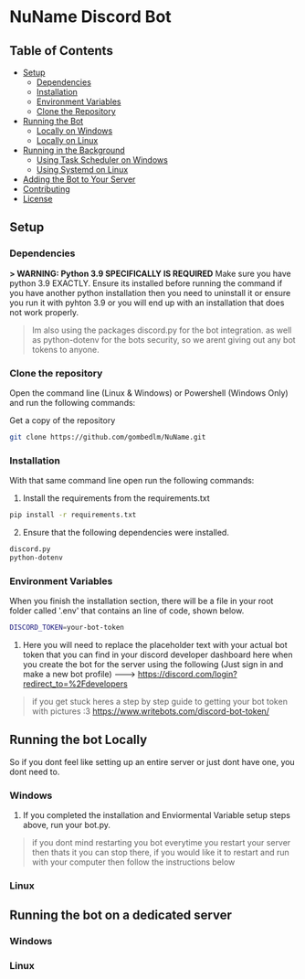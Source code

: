 # NuName Discord Bot

## Table of Contents
- [Setup](#setup)
  - [Dependencies](#dependencies)
  - [Installation](#installation)
  - [Environment Variables](#environment-variables)
  - [Clone the Repository](#clone-the-repository)
- [Running the Bot](#running-the-bot)
  - [Locally on Windows](#locally-on-windows)
  - [Locally on Linux](#locally-on-linux)
- [Running in the Background](#running-in-the-background)
  - [Using Task Scheduler on Windows](#using-task-scheduler-on-windows)
  - [Using Systemd on Linux](#using-systemd-on-linux)
- [Adding the Bot to Your Server](#adding-the-bot-to-your-server)
- [Contributing](#contributing)
- [License](#license)

## Setup

### Dependencies
**> WARNING: Python 3.9 SPECIFICALLY IS REQUIRED**
 Make sure you have python 3.9 EXACTLY. Ensure its installed before running the command if you have another python installation then you need to uninstall it or ensure you run it with pyhton 3.9 or you will end up with an installation that does not work properly.

 > Im also using the packages discord.py for the bot integration. as well as python-dotenv for the bots security, so we arent giving out any bot tokens to anyone.

### Clone the repository
Open the command line (Linux & Windows) or Powershell (Windows Only) and run the following commands: 

Get a copy of the repository
```bash
git clone https://github.com/gombedlm/NuName.git
```

### Installation
With that same command line open run the following commands: 

1. Install the requirements from the requirements.txt
```bash
pip install -r requirements.txt
```

2. Ensure that the following dependencies were installed.
```bash
discord.py
python-dotenv
```

### Environment Variables
 When you finish the installation section, there will be a file in your root folder called '.env' that contains an line of code, shown below.
```bash
DISCORD_TOKEN=your-bot-token
```
1. Here you will need to replace the placeholder text with your actual bot token that you can find in your discord developer dashboard here when you create the bot for the server using the following (Just sign in and make a new bot profile) ---> https://discord.com/login?redirect_to=%2Fdevelopers

 > if you get stuck heres a step by step guide to getting your bot token with pictures :3 https://www.writebots.com/discord-bot-token/


## Running the bot Locally
So if you dont feel like setting up an entire server or just dont have one, you dont need to.
### Windows
1. If you completed the installation and Enviormental Variable setup steps above, run your bot.py.
> if you dont mind restarting you bot everytime you restart your server then thats it you can stop there, if you would like it to restart and run with your computer then follow the instructions below 
### Linux

## Running the bot on a dedicated server
### Windows
### Linux